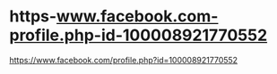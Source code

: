 # https-www.facebook.com-profile.php-id-100008921770552
https://www.facebook.com/profile.php?id=100008921770552
